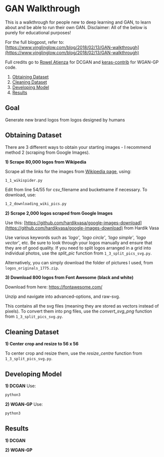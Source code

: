 # GAN Walkthrough

This is a walkthrough for people new to deep learning and GAN, to learn about and be able to run their own GAN. Disclaimer: All of the below is purely for educational purposes!

For the full blogpost, refer to: [https://www.yinglinglow.com/blog/2018/02/13/GAN-walkthrough](https://www.yinglinglow.com/blog/2018/02/13/GAN-walkthrough)

Full credits go to [Rowel Atienza](https://github.com/roatienza/Deep-Learning-Experiments/blob/master/Experiments/Tensorflow/GAN/dcgan_mnist.py) for DCGAN and [keras-contrib](https://github.com/keras-team/keras-contrib/blob/master/examples/improved_wgan.py) for WGAN-GP code.

1. [Obtaining Dataset](#obtaining-dataset)
2. [Cleaning Dataset](#cleaning-dataset)
3. [Developing Model](#developing-model)
4. [Results](#results)

## Goal

Generate new brand logos from logos designed by humans




## Obtaining Dataset
There are 3 different ways to obtain your starting images - I recommend method 2 (scraping from Google Images).

__1) Scrape 80,000 logos from Wikipedia__

Scrape all the links for the images from [Wikipedia page](https://commons.wikimedia.org/wiki/Category:Unidentified_logos), using:
```bash
1_1_wikispider.py
```

Edit from line 54/55 for csv_filename and bucketname if necessary.
To download, use:
```bash
1_2_downloading_wiki_pics.py
```

__2) Scrape 2,000 logos scraped from Google Images__

Use this: [https://github.com/hardikvasa/google-images-download](https://github.com/hardikvasa/google-images-download) from Hardik Vasa

Use various keywords such as _'logo'_, _'logo circle'_, _'logo simple'_, _'logo vector'_, etc. Be sure to look through your logos manually and ensure that they are of good quality. If you need to split logos arranged in a grid into individual photos, use the _split_pic_ function from `1_3_split_pics_svg.py`.

Alternatively, you can simply download the folder of pictures I used, from `logos_originals_1775.zip`.


__3) Download 800 logos from Font Awesome (black and white)__

Download from here: https://fontawesome.com/

Unzip and navigate into advanced-options, and raw-svg.

This contains all the svg files (meaning they are stored as vectors instead of pixels). To convert them into png files, use the _convert_svg_png_ function from `1_3_split_pics_svg.py`.

## Cleaning Dataset

__1) Center crop and resize to 56 x 56__

To center crop and resize them, use the _resize_centre_ function from `1_3_split_pics_svg.py`.

## Developing Model

__1) DCGAN__
Use:

```bash
python3 
```

__2) WGAN-GP__
Use:

```bash
python3 
```

## Results

__1) DCGAN__


__2) WGAN-GP__
